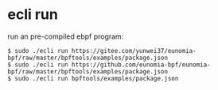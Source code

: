 # ecli run

run an pre-compiled ebpf program:

```console
$ sudo ./ecli run https://gitee.com/yunwei37/eunomia-bpf/raw/master/bpftools/examples/package.json
$ sudo ./ecli run https://github.com/eunomia-bpf/eunomia-bpf/raw/master/bpftools/examples/package.json
$ sudo ./ecli run bpftools/examples/package.json
```

